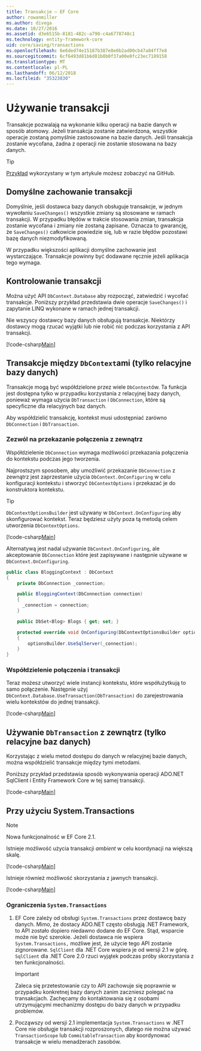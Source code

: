 ```yaml
---
title: Transakcje — EF Core
author: rowanmiller
ms.author: divega
ms.date: 10/27/2016
ms.assetid: d3e6515b-8181-482c-a790-c4a6778748c1
ms.technology: entity-framework-core
uid: core/saving/transactions
ms.openlocfilehash: 6e6ded74e15187b387e8e0b2ad00cb47a84ff7e8
ms.sourcegitcommit: 6cf6493d81b6d81b0b0f37a00e0fc23ec7189158
ms.translationtype: MT
ms.contentlocale: pl-PL
ms.lasthandoff: 06/12/2018
ms.locfileid: "35323830"
---
```

# <a name="using-transactions"></a>Używanie transakcji

Transakcje pozwalają na wykonanie kilku operacji na bazie danych w sposób atomowy. Jeżeli transakcja zostanie zatwierdzona, wszystkie operacje zostaną pomyślnie zastosowane na bazie danych. Jeśli transakcja zostanie wycofana, żadna z operacji nie zostanie stosowana na bazy danych.

> [!TIP]  
> [Przykład](https://github.com/aspnet/EntityFramework.Docs/tree/master/samples/core/Saving/Saving/Transactions/) wykorzystany w tym artykule możesz zobaczyć na GitHub.

## <a name="default-transaction-behavior"></a>Domyślne zachowanie transakcji

Domyślnie, jeśli dostawca bazy danych obsługuje transakcje, w jednym wywołaniu `SaveChanges()` wszystkie zmiany są stosowane w ramach transakcji. W przypadku błędów w trakcie stosowania zmian, transakcja zostanie wycofana i zmiany nie zostaną zapisane. Oznacza to gwarancję, że `SaveChanges()` całkowicie powiedzie się, lub w razie błędów pozostawi bazę danych niezmodyfikowaną.

W przypadku większości aplikacji domyślne zachowanie jest wystarczające. Transakcje powinny być dodawane ręcznie jeżeli aplikacja tego wymaga.

## <a name="controlling-transactions"></a>Kontrolowanie transakcji

Można użyć API `DbContext.Database` aby rozpocząć, zatwiedzić i wycofać transakcje. Poniższy przykład przedstawia dwie operacje `SaveChanges()` i zapytanie LINQ wykonane w ramach jednej transakcji.

Nie wszyscy dostawcy bazy danych obsługują transakcje. Niektórzy dostawcy mogą rzucać wyjątki lub nie robić nic podczas korzystania z API transakcji.

[!code-csharp[Main](../../../samples/core/Saving/Saving/Transactions/ControllingTransaction/Sample.cs?name=Transaction&highlight=3,17,18,19)]

## <a name="cross-context-transaction-relational-databases-only"></a>Transakcje między `DbContext`ami (tylko relacyjne bazy danych)

Transakcje mogą być współdzielone przez wiele `DbContext`ów. Ta funkcja jest dostępna tylko w przypadku korzystania z relacyjnej bazy danych, ponieważ wymaga użycia `DbTransaction` i `DbConnection`, które są specyficzne dla relacyjnych baz danych.

Aby współdzielić transakcję, kontekst musi udostępniać zarówno `DbConnection` i `DbTransaction`.

### <a name="allow-connection-to-be-externally-provided"></a>Zezwól na przekazanie połączenia z zewnątrz

Współdzielenie `DbConnection` wymaga możliwości przekazania połączenia do kontekstu podczas jego tworzenia.

Najprostszym sposobem, aby umożliwić przekazanie `DbConnection` z zewnątrz jest zaprzestanie użycia `DbContext.OnConfiguring` w celu konfiguracji kontekstu i stworzyć `DbContextOptions` i przekazać je do konstruktora kontekstu.

> [!TIP]  
> `DbContextOptionsBuilder` jest używany w `DbContext.OnConfiguring` aby skonfigurować kontekst. Teraz będziesz użyty poza tą metodą celem utworzenia `DbContextOptions`.

[!code-csharp[Main](../../../samples/core/Saving/Saving/Transactions/SharingTransaction/Sample.cs?name=Context&highlight=3,4,5)]

Alternatywą jest nadal używanie `DbContext.OnConfiguring`, ale akceptowanie `DbConnection` które jest zapisywane i następnie używane w `DbContext.OnConfiguring`.

``` csharp
public class BloggingContext : DbContext
{
    private DbConnection _connection;

    public BloggingContext(DbConnection connection)
    {
      _connection = connection;
    }

    public DbSet<Blog> Blogs { get; set; }

    protected override void OnConfiguring(DbContextOptionsBuilder optionsBuilder)
    {
        optionsBuilder.UseSqlServer(_connection);
    }
}
```

### <a name="share-connection-and-transaction"></a>Współdzielenie połączenia i transakcji

Teraz możesz utworzyć wiele instancji kontekstu, które współużytkują to samo połączenie. Następnie użyj `DbContext.Database.UseTransaction(DbTransaction)` do zarejestrowania wielu kontekstów do jednej transakcji.

[!code-csharp[Main](../../../samples/core/Saving/Saving/Transactions/SharingTransaction/Sample.cs?name=Transaction&highlight=1,2,3,7,16,23,24,25)]

## <a name="using-external-dbtransactions-relational-databases-only"></a>Używanie `DbTransaction` z zewnątrz (tylko relacyjne baz danych)

Korzystając z wielu metod dostępu do danych w relacyjnej bazie danych, można współdzielić transakcje między tymi metodami.

Poniższy przykład przedstawia sposób wykonywania operacji ADO.NET SqlClient i Entity Framework Core w tej samej transakcji.

[!code-csharp[Main](../../../samples/core/Saving/Saving/Transactions/ExternalDbTransaction/Sample.cs?name=Transaction&highlight=4,10,21,26,27,28)]

## <a name="using-systemtransactions"></a>Przy użyciu System.Transactions

> [!NOTE]  
> Nowa funkcjonalność w EF Core 2.1.

Istnieje możliwość użycia transakcji _ambient_ w celu koordynacji na większą skalę.

[!code-csharp[Main](../../../samples/core/Saving/Saving/Transactions/AmbientTransaction/Sample.cs?name=Transaction&highlight=1,2,3,26,27,28)]

Istnieje również możliwość skorzystania z jawnych transakcji.

[!code-csharp[Main](../../../samples/core/Saving/Saving/Transactions/CommitableTransaction/Sample.cs?name=Transaction&highlight=1,15,28,29,30)]

### <a name="limitations-of-systemtransactions"></a>Ograniczenia `System.Transactions`

1. EF Core zależy od obsługi `System.Transactions` przez dostawcę bazy danych. Mimo, że dostacy ADO.NET często obsługją .NET Framework, to API zostało dopiero niedawno dodane do EF Core. Stąd, wsparcie może nie być szerokie. Jeżeli dostawca nie wspiera `System.Transactions,` możliwe jest, że użycie tego API zostanie zignorowane. `SqlClient` dla .NET Core wspiera je od wersji 2.1 w górę. `SqlClient` dla .NET Core 2.0 rzuci wyjątek podczas próby skorzystania z ten funkcjonalności.

   > [!IMPORTANT]  
   > Zaleca się przetestowanie czy to API zachowuje się poprawnie w przypadku konkretnej bazy danych zanim zaczniesz polegać na transakcjach. Zachęcamy do kontaktowania się z osobami utrzymującymi mechanizmy dostępu do bazy danych w przypadku problemów.

2. Począwszy od wersji 2.1 implementacja `System.Transactions` w .NET Core nie obsługje transakcji rozproszonych, dlatego nie można używać `TransactionScope` lub `CommitableTransaction` aby koordynować transakcje w wielu menadżerach zasobów. 

